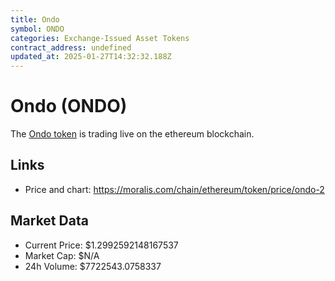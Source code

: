 ```yaml
---
title: Ondo
symbol: ONDO
categories: Exchange-Issued Asset Tokens
contract_address: undefined
updated_at: 2025-01-27T14:32:32.188Z
---
```


# Ondo (ONDO)
The [Ondo token](https://moralis.com/chain/ethereum/token/price/ondo-2) is trading live on the ethereum blockchain.

## Links
- Price and chart: https://moralis.com/chain/ethereum/token/price/ondo-2

## Market Data
- Current Price: $1.2992592148167537
- Market Cap: $N/A
- 24h Volume: $7722543.0758337
